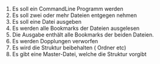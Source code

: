 1. Es soll ein CommandLine Programm werden
1. Es soll zwei oder mehr Dateien entgegen nehmen
1. Es soll eine Datei ausgeben
1. Es werden alle Bookmarks der Dateien ausgelesen
1. Die Ausgabe enthält alle Bookmarks der beiden Dateien.
1. Es werden Dopplungen verworfen
1. Es wird die Struktur beibehalten ( Ordner etc)
1. Es gibt eine Master-Datei, welche die Struktur vorgibt

